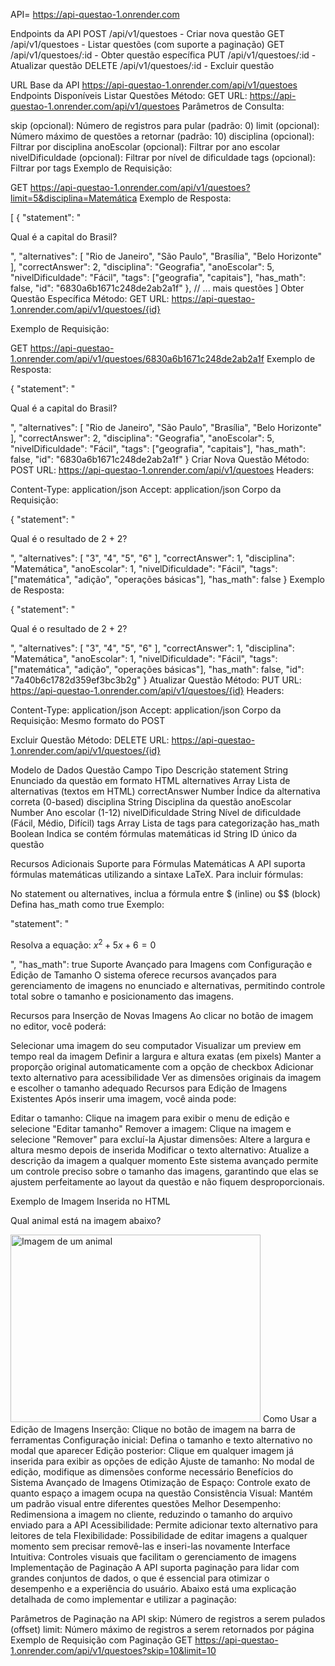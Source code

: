 API= https://api-questao-1.onrender.com

Endpoints da API
POST /api/v1/questoes - Criar nova questão
GET /api/v1/questoes - Listar questões (com suporte a paginação)
GET /api/v1/questoes/:id - Obter questão específica
PUT /api/v1/questoes/:id - Atualizar questão
DELETE /api/v1/questoes/:id - Excluir questão

URL Base da API
https://api-questao-1.onrender.com/api/v1/questoes
Endpoints Disponíveis
Listar Questões
Método: GET
URL: https://api-questao-1.onrender.com/api/v1/questoes
Parâmetros de Consulta:

skip (opcional): Número de registros para pular (padrão: 0)
limit (opcional): Número máximo de questões a retornar (padrão: 10)
disciplina (opcional): Filtrar por disciplina
anoEscolar (opcional): Filtrar por ano escolar
nivelDificuldade (opcional): Filtrar por nível de dificuldade
tags (opcional): Filtrar por tags
Exemplo de Requisição:

GET https://api-questao-1.onrender.com/api/v1/questoes?limit=5&disciplina=Matemática
Exemplo de Resposta:

[
  {
    "statement": "<p>Qual é a capital do Brasil?</p>",
    "alternatives": [
      "Rio de Janeiro",
      "São Paulo",
      "Brasília",
      "Belo Horizonte"
    ],
    "correctAnswer": 2,
    "disciplina": "Geografia",
    "anoEscolar": 5,
    "nivelDificuldade": "Fácil",
    "tags": ["geografia", "capitais"],
    "has_math": false,
    "id": "6830a6b1671c248de2ab2a1f"
  },
  // ... mais questões
]
Obter Questão Específica
Método: GET
URL: https://api-questao-1.onrender.com/api/v1/questoes/{id}

Exemplo de Requisição:

GET https://api-questao-1.onrender.com/api/v1/questoes/6830a6b1671c248de2ab2a1f
Exemplo de Resposta:

{
  "statement": "<p>Qual é a capital do Brasil?</p>",
  "alternatives": [
    "Rio de Janeiro",
    "São Paulo",
    "Brasília",
    "Belo Horizonte"
  ],
  "correctAnswer": 2,
  "disciplina": "Geografia",
  "anoEscolar": 5,
  "nivelDificuldade": "Fácil",
  "tags": ["geografia", "capitais"],
  "has_math": false,
  "id": "6830a6b1671c248de2ab2a1f"
}
Criar Nova Questão
Método: POST
URL: https://api-questao-1.onrender.com/api/v1/questoes
Headers:

Content-Type: application/json
Accept: application/json
Corpo da Requisição:

{
  "statement": "<p>Qual é o resultado de 2 + 2?</p>",
  "alternatives": [
    "3",
    "4",
    "5",
    "6"
  ],
  "correctAnswer": 1,
  "disciplina": "Matemática",
  "anoEscolar": 1,
  "nivelDificuldade": "Fácil",
  "tags": ["matemática", "adição", "operações básicas"],
  "has_math": false
}
Exemplo de Resposta:

{
  "statement": "<p>Qual é o resultado de 2 + 2?</p>",
  "alternatives": [
    "3",
    "4",
    "5",
    "6"
  ],
  "correctAnswer": 1,
  "disciplina": "Matemática",
  "anoEscolar": 1,
  "nivelDificuldade": "Fácil",
  "tags": ["matemática", "adição", "operações básicas"],
  "has_math": false,
  "id": "7a40b6c1782d359ef3bc3b2g"
}
Atualizar Questão
Método: PUT
URL: https://api-questao-1.onrender.com/api/v1/questoes/{id}
Headers:

Content-Type: application/json
Accept: application/json
Corpo da Requisição: Mesmo formato do POST

Excluir Questão
Método: DELETE
URL: https://api-questao-1.onrender.com/api/v1/questoes/{id}

Modelo de Dados
Questão
Campo	Tipo	Descrição
statement	String	Enunciado da questão em formato HTML
alternatives	Array	Lista de alternativas (textos em HTML)
correctAnswer	Number	Índice da alternativa correta (0-based)
disciplina	String	Disciplina da questão
anoEscolar	Number	Ano escolar (1-12)
nivelDificuldade	String	Nível de dificuldade (Fácil, Médio, Difícil)
tags	Array	Lista de tags para categorização
has_math	Boolean	Indica se contém fórmulas matemáticas
id	String	ID único da questão

Recursos Adicionais
Suporte para Fórmulas Matemáticas
A API suporta fórmulas matemáticas utilizando a sintaxe LaTeX. Para incluir fórmulas:

No statement ou alternatives, inclua a fórmula entre $ (inline) ou $$ (block)
Defina has_math como true
Exemplo:

"statement": "<p>Resolva a equação: $x^2 + 5x + 6 = 0$</p>",
"has_math": true
Suporte Avançado para Imagens com Configuração e Edição de Tamanho
O sistema oferece recursos avançados para gerenciamento de imagens no enunciado e alternativas, permitindo controle total sobre o tamanho e posicionamento das imagens.

Recursos para Inserção de Novas Imagens
Ao clicar no botão de imagem no editor, você poderá:

Selecionar uma imagem do seu computador
Visualizar um preview em tempo real da imagem
Definir a largura e altura exatas (em pixels)
Manter a proporção original automaticamente com a opção de checkbox
Adicionar texto alternativo para acessibilidade
Ver as dimensões originais da imagem e escolher o tamanho adequado
Recursos para Edição de Imagens Existentes
Após inserir uma imagem, você ainda pode:

Editar o tamanho: Clique na imagem para exibir o menu de edição e selecione "Editar tamanho"
Remover a imagem: Clique na imagem e selecione "Remover" para excluí-la
Ajustar dimensões: Altere a largura e altura mesmo depois de inserida
Modificar o texto alternativo: Atualize a descrição da imagem a qualquer momento
Este sistema avançado permite um controle preciso sobre o tamanho das imagens, garantindo que elas se ajustem perfeitamente ao layout da questão e não fiquem desproporcionais.

Exemplo de Imagem Inserida no HTML
<p>Qual animal está na imagem abaixo?</p>
<img src='data:image/png;base64,iVBORw0KGg...' alt='Imagem de um animal' width="400" height="300" style="width: 400px; height: 300px; max-width: 100%;">
Como Usar a Edição de Imagens
Inserção: Clique no botão de imagem na barra de ferramentas
Configuração inicial: Defina o tamanho e texto alternativo no modal que aparecer
Edição posterior: Clique em qualquer imagem já inserida para exibir as opções de edição
Ajuste de tamanho: No modal de edição, modifique as dimensões conforme necessário
Benefícios do Sistema Avançado de Imagens
Otimização de Espaço: Controle exato de quanto espaço a imagem ocupa na questão
Consistência Visual: Mantém um padrão visual entre diferentes questões
Melhor Desempenho: Redimensiona a imagem no cliente, reduzindo o tamanho do arquivo enviado para a API
Acessibilidade: Permite adicionar texto alternativo para leitores de tela
Flexibilidade: Possibilidade de editar imagens a qualquer momento sem precisar removê-las e inseri-las novamente
Interface Intuitiva: Controles visuais que facilitam o gerenciamento de imagens
Implementação de Paginação
A API suporta paginação para lidar com grandes conjuntos de dados, o que é essencial para otimizar o desempenho e a experiência do usuário. Abaixo está uma explicação detalhada de como implementar e utilizar a paginação:

Parâmetros de Paginação na API
skip: Número de registros a serem pulados (offset)
limit: Número máximo de registros a serem retornados por página
Exemplo de Requisição com Paginação
GET https://api-questao-1.onrender.com/api/v1/questoes?skip=10&limit=10